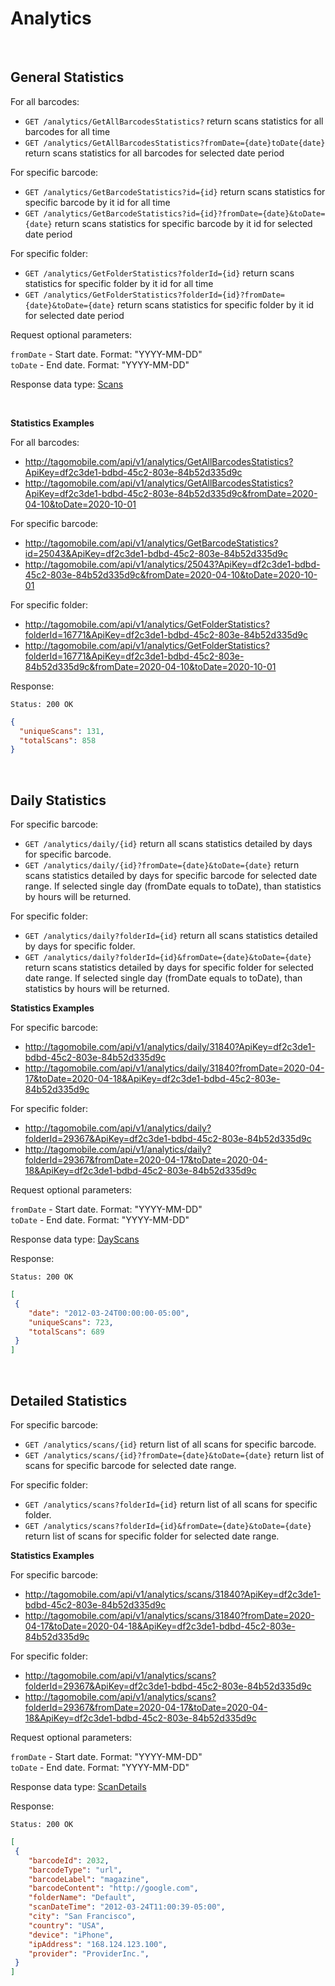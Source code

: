Analytics
====

<br/>

General Statistics
------

For all barcodes:
* `GET /analytics/GetAllBarcodesStatistics?` return scans statistics for all barcodes for all time
* `GET /analytics/GetAllBarcodesStatistics?fromDate={date}toDate{date}` return scans statistics for all barcodes for selected date period

For specific barcode:
* `GET /analytics/GetBarcodeStatistics?id={id}` return scans statistics for specific barcode by it id for all time
* `GET /analytics/GetBarcodeStatistics?id={id}?fromDate={date}&toDate={date}` return scans statistics for specific barcode by it id for selected date period

For specific folder:
* `GET /analytics/GetFolderStatistics?folderId={id}` return scans statistics for specific folder by it id for all time
* `GET /analytics/GetFolderStatistics?folderId={id}?fromDate={date}&toDate={date}` return scans statistics for specific folder by it id for selected date period

Request optional parameters:

`fromDate` - Start date. Format: "YYYY-MM-DD" <br/>
`toDate` - End date. Format: "YYYY-MM-DD"

Response data type: [Scans](scans.md)

<br/>

**Statistics Examples**

For all barcodes:
  * http://tagomobile.com/api/v1/analytics/GetAllBarcodesStatistics?ApiKey=df2c3de1-bdbd-45c2-803e-84b52d335d9c
  * http://tagomobile.com/api/v1/analytics/GetAllBarcodesStatistics?ApiKey=df2c3de1-bdbd-45c2-803e-84b52d335d9c&fromDate=2020-04-10&toDate=2020-10-01

For specific barcode: 
  * http://tagomobile.com/api/v1/analytics/GetBarcodeStatistics?id=25043&ApiKey=df2c3de1-bdbd-45c2-803e-84b52d335d9c
  * http://tagomobile.com/api/v1/analytics/25043?ApiKey=df2c3de1-bdbd-45c2-803e-84b52d335d9c&fromDate=2020-04-10&toDate=2020-10-01

For specific folder: 
  * http://tagomobile.com/api/v1/analytics/GetFolderStatistics?folderId=16771&ApiKey=df2c3de1-bdbd-45c2-803e-84b52d335d9c
  * http://tagomobile.com/api/v1/analytics/GetFolderStatistics?folderId=16771&ApiKey=df2c3de1-bdbd-45c2-803e-84b52d335d9c&fromDate=2020-04-10&toDate=2020-10-01

Response:

```
Status: 200 OK
```

```json
{
  "uniqueScans": 131,
  "totalScans": 858
}
```

<br/>

Daily Statistics
------

For specific barcode:

* `GET /analytics/daily/{id}` return all scans statistics detailed by days for specific barcode.
* `GET /analytics/daily/{id}?fromDate={date}&toDate={date}` return scans statistics detailed by days for specific barcode for selected date range. If selected single day (fromDate equals to toDate), than statistics by hours will be returned.

For specific folder:

* `GET /analytics/daily?folderId={id}` return all scans statistics detailed by days for specific folder.
* `GET /analytics/daily?folderId={id}&fromDate={date}&toDate={date}` return scans statistics detailed by days for specific folder for selected date range. If selected single day (fromDate equals to toDate), than statistics by hours will be returned.

**Statistics Examples**

For specific barcode:

* http://tagomobile.com/api/v1/analytics/daily/31840?ApiKey=df2c3de1-bdbd-45c2-803e-84b52d335d9c
* http://tagomobile.com/api/v1/analytics/daily/31840?fromDate=2020-04-17&toDate=2020-04-18&ApiKey=df2c3de1-bdbd-45c2-803e-84b52d335d9c

For specific folder:
* http://tagomobile.com/api/v1/analytics/daily?folderId=29367&ApiKey=df2c3de1-bdbd-45c2-803e-84b52d335d9c
* http://tagomobile.com/api/v1/analytics/daily?folderId=29367&fromDate=2020-04-17&toDate=2020-04-18&ApiKey=df2c3de1-bdbd-45c2-803e-84b52d335d9c


Request optional parameters:

`fromDate` - Start date. Format: "YYYY-MM-DD" <br/>
`toDate` - End date. Format: "YYYY-MM-DD"

Response data type: [DayScans](scans.md#dayScans)

Response:

```
Status: 200 OK
```

```json
[
 {
    "date": "2012-03-24T00:00:00-05:00",
    "uniqueScans": 723,
    "totalScans": 689
 }
]
```
<br />

Detailed Statistics
------

For specific barcode:

* `GET /analytics/scans/{id}` return list of all scans for specific barcode.
* `GET /analytics/scans/{id}?fromDate={date}&toDate={date}` return list of scans for specific barcode for selected date range.

For specific folder:

* `GET /analytics/scans?folderId={id}` return list of all scans for specific folder.
* `GET /analytics/scans?folderId={id}&fromDate={date}&toDate={date}` return list of scans for specific folder for selected date range.

**Statistics Examples**

For specific barcode:

* http://tagomobile.com/api/v1/analytics/scans/31840?ApiKey=df2c3de1-bdbd-45c2-803e-84b52d335d9c
* http://tagomobile.com/api/v1/analytics/scans/31840?fromDate=2020-04-17&toDate=2020-04-18&ApiKey=df2c3de1-bdbd-45c2-803e-84b52d335d9c

For specific folder:
* http://tagomobile.com/api/v1/analytics/scans?folderId=29367&ApiKey=df2c3de1-bdbd-45c2-803e-84b52d335d9c
* http://tagomobile.com/api/v1/analytics/scans?folderId=29367&fromDate=2020-04-17&toDate=2020-04-18&ApiKey=df2c3de1-bdbd-45c2-803e-84b52d335d9c


Request optional parameters:

`fromDate` - Start date. Format: "YYYY-MM-DD" <br/>
`toDate` - End date. Format: "YYYY-MM-DD"

Response data type: [ScanDetails](scans.md#scanDetails)

Response:

```
Status: 200 OK
```

```json
[
 {
    "barcodeId": 2032,
    "barcodeType": "url",
    "barcodeLabel": "magazine",
    "barcodeContent": "http://google.com",
    "folderName": "Default",
    "scanDateTime": "2012-03-24T11:00:39-05:00",
    "city": "San Francisco",
    "country": "USA",
    "device": "iPhone",
    "ipAddress": "168.124.123.100",
    "provider": "ProviderInc.",
 }
]
```


